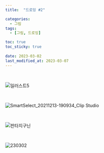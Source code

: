 ```yaml
---
title:  "드로잉 #2"

categories:
  - 그림
tags:
  - [그림, 드로잉]

toc: true
toc_sticky: true
 
date: 2023-03-02
last_modified_at: 2023-03-07
---
```


<br/>

![일러스트5](https://user-images.githubusercontent.com/96360829/223442611-317fdd28-d2b3-4d38-8012-f2c4b27c5c8d.png)

<br/>

![SmartSelect_20211213-190934_Clip Studio](https://user-images.githubusercontent.com/96360829/222079667-2bb605f8-b68c-400b-8d70-5fc369898bd9.jpg)

<br/>

![판타지구닌](https://user-images.githubusercontent.com/96360829/223442629-76884d03-fa75-4089-bb75-2913d4106159.png)

<br/>

![230302](https://user-images.githubusercontent.com/96360829/222445849-5b350426-2f09-411a-8173-c9a650c10ee9.png)

<br/>